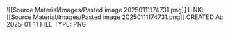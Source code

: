 ![[Source Material/Images/Pasted image 20250111174731.png]]
LINK: [[Source Material/Images/Pasted image 20250111174731.png]]
CREATED At: 2025-01-11
FILE TYPE: PNG
